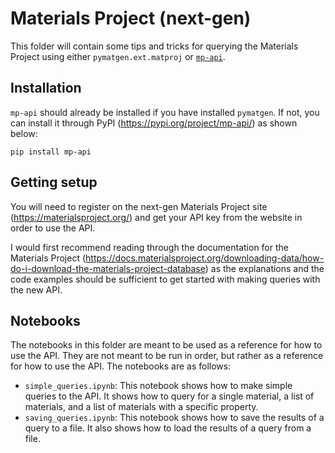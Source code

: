 # Materials Project (next-gen)

This folder will contain some tips and tricks for querying the Materials Project using either `pymatgen.ext.matproj` or [`mp-api`](https://github.com/materialsproject/api). 
## Installation
`mp-api` should already be installed if you have installed `pymatgen`. If not, you can install it through PyPI (https://pypi.org/project/mp-api/) as shown below:

```shell
pip install mp-api
```

## Getting setup

You will need to register on the next-gen Materials Project site (https://materialsproject.org/) and get your API key from the website in order to use the API.

I would first recommend reading through the documentation for the Materials Project (https://docs.materialsproject.org/downloading-data/how-do-i-download-the-materials-project-database) as the explanations and the code examples should be sufficient to get started with making queries with the new API.

## Notebooks

The notebooks in this folder are meant to be used as a reference for how to use the API. They are not meant to be run in order, but rather as a reference for how to use the API. The notebooks are as follows:

* `simple_queries.ipynb`: This notebook shows how to make simple queries to the API. It shows how to query for a single material, a list of materials, and a list of materials with a specific property.
* `saving_queries.ipynb`: This notebook shows how to save the results of a query to a file. It also shows how to load the results of a query from a file.